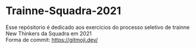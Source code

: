 # Trainne-Squadra-2021
Esse repósitorio é dedicado aos exercícios do processo seletivo de trainne New Thinkers da Squadra em 2021 <br>
Forma de commit: https://gitmoji.dev/
